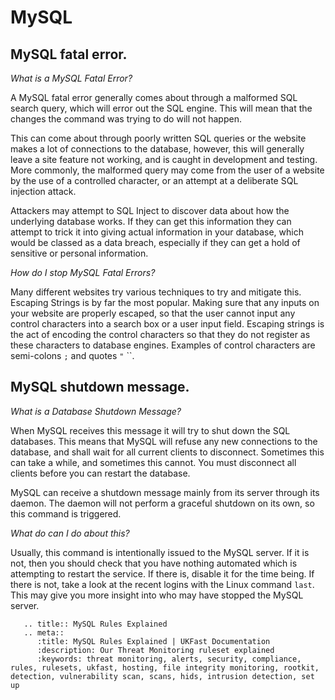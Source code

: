 # MySQL

## MySQL fatal error.

*What is a MySQL Fatal Error?*


A MySQL fatal error generally comes about through a malformed SQL search query, which will error out the SQL engine. This will mean that the changes the command was trying to do will not happen.

This can come about through poorly written SQL queries or the website makes a lot of connections to the database, however, this will generally leave a site feature not working, and is caught in development and testing. More commonly, the malformed query may come from the user of a website by the use of a controlled character, or an attempt at a deliberate SQL injection attack.

Attackers may attempt to SQL Inject to discover data about how the underlying database works. If they can get this information they can attempt to trick it into giving actual information in your database, which would be classed as a data breach, especially if they can get a hold of sensitive or personal information.

*How do I stop MySQL Fatal Errors?*


Many different websites try various techniques to try and mitigate this. Escaping Strings is by far the most popular. Making sure that any inputs on your website are properly escaped, so that the user cannot input any control characters into a search box or a user input field. Escaping strings is the act of encoding the control characters so that they do not register as these characters to database engines. Examples of control characters are semi-colons `;` and quotes `"` ``.

## MySQL shutdown message.

*What is a Database Shutdown Message?*


When MySQL receives this message it will try to shut down the SQL databases. This means that MySQL will refuse any new connections to the database, and shall wait for all current clients to disconnect. Sometimes this can take a while, and sometimes this cannot. You must disconnect all clients before you can restart the database.

MySQL can receive a shutdown message mainly from its server through its daemon. The daemon will not perform a graceful shutdown on its own, so this command is triggered.

*What do can I do about this?*


Usually, this command is intentionally issued to the MySQL server. If it is not, then you should check that you have nothing automated which is attempting to restart the service. If there is, disable it for the time being. If there is not, take a look at the recent logins with the Linux command `last`. This may give you more insight into who may have stopped the MySQL server.

```eval_rst
   .. title:: MySQL Rules Explained
   .. meta::
      :title: MySQL Rules Explained | UKFast Documentation
      :description: Our Threat Monitoring ruleset explained
      :keywords: threat monitoring, alerts, security, compliance, rules, rulesets, ukfast, hosting, file integrity monitoring, rootkit, detection, vulnerability scan, scans, hids, intrusion detection, set up
```
